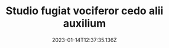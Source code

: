 ---
title: "Studio fugiat vociferor cedo alii auxilium"
date: 2023-01-14T12:37:35.136Z
permalink: "/studio-fugiat-vociferor-cedo-alii-auxilium/"
---